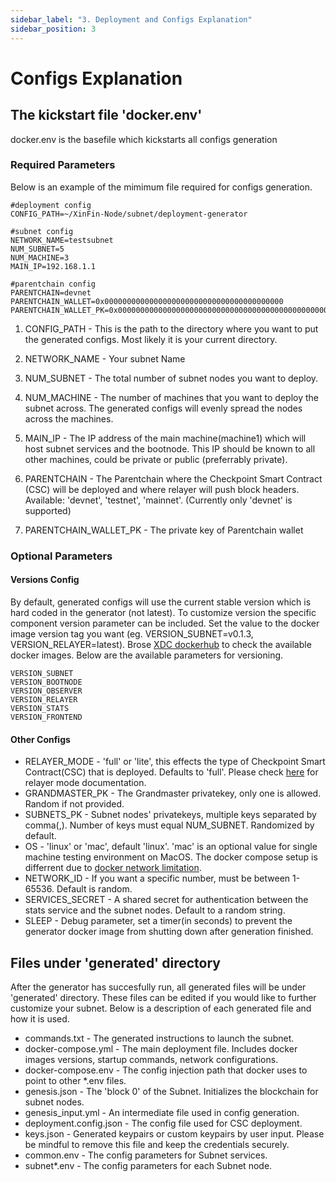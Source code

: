 ```yaml
---
sidebar_label: "3. Deployment and Configs Explanation"
sidebar_position: 3
---
```


# Configs Explanation

## The kickstart file 'docker.env'
  docker.env is the basefile which kickstarts all configs generation
  
  ### Required Parameters
  Below is an example of the mimimum file required for configs generation.
  ```
  #deployment config
  CONFIG_PATH=~/XinFin-Node/subnet/deployment-generator

  #subnet config
  NETWORK_NAME=testsubnet
  NUM_SUBNET=5
  NUM_MACHINE=3
  MAIN_IP=192.168.1.1

  #parentchain config
  PARENTCHAIN=devnet
  PARENTCHAIN_WALLET=0x0000000000000000000000000000000000000000
  PARENTCHAIN_WALLET_PK=0x0000000000000000000000000000000000000000000000000000000000000000
  ```
  1. CONFIG_PATH - This is the path to the directory where you want to put the generated configs. Most likely it is your current directory.

  2. NETWORK_NAME - Your subnet Name

  3. NUM_SUBNET - The total number of subnet nodes you want to deploy.

  4. NUM_MACHINE - The number of machines that you want to deploy the subnet across. The generated configs will evenly spread the nodes across the machines.

  5. MAIN_IP - The IP address of the main machine(machine1) which will host subnet services and the bootnode. This IP should be known to all other machines, could be private or public (preferrably private).

  6. PARENTCHAIN - The Parentchain where the Checkpoint Smart Contract (CSC) will be deployed and where relayer will push block headers. Available: 'devnet', 'testnet', 'mainnet'. (Currently only 'devnet' is supported)

  7. PARENTCHAIN_WALLET_PK - The private key of Parentchain wallet

  ### Optional Parameters

  #### Versions Config

  By default, generated configs will use the current stable version which is hard coded in the generator (not latest). To customize version the specific component version parameter can be included. Set the value to the docker image version tag you want (eg. VERSION_SUBNET=v0.1.3, VERSION_RELAYER=latest). Brose [XDC dockerhub](https://hub.docker.com/u/xinfinorg) to check the available docker images. Below are the available parameters for versioning.

  ```
  VERSION_SUBNET
  VERSION_BOOTNODE
  VERSION_OBSERVER
  VERSION_RELAYER
  VERSION_STATS
  VERSION_FRONTEND
  ```

  #### Other Configs
  - RELAYER_MODE - 'full' or 'lite', this effects the type of Checkpoint Smart Contract(CSC) that is deployed. Defaults to 'full'. Please check [here](../compoments/relayer/relayer_mode.md) for relayer mode documentation. 
  - GRANDMASTER_PK - The Grandmaster privatekey, only one is allowed. Random if not provided.
  - SUBNETS_PK - Subnet nodes' privatekeys, multiple keys separated by comma(,). Number of keys must equal NUM_SUBNET. Randomized by default. 
  - OS - 'linux' or 'mac', default 'linux'. 'mac' is an optional value for single machine testing environment on MacOS. The docker compose setup is differrent due to [docker network limitation](https://docs.docker.com/network/drivers/host/#:~:text=The%20host%20networking%20driver%20only%20works%20on%20Linux%20hosts%2C%20and%20is%20not%20supported%20on%20Docker%20Desktop%20for%20Mac%2C%20Docker%20Desktop%20for%20Windows).
  - NETWORK_ID - If you want a specific number, must be between 1-65536. Default is random.
  - SERVICES_SECRET - A shared secret for authentication between the stats service and the subnet nodes. Default to a random string.
  - SLEEP - Debug parameter, set a timer(in seconds) to prevent the generator docker image from shutting down after generation finished. 
  

## Files under 'generated' directory 
After the generator has succesfully run, all generated files will be under 'generated' directory. These files can be edited if you would like to further customize your subnet. Below is a description of each generated file and how it is used.

- commands.txt - The generated instructions to launch the subnet.
- docker-compose.yml - The main deployment file. Includes docker images versions, startup commands, network configurations.
- docker-compose.env - The config injection path that docker uses to point to other *.env files.
- genesis.json - The 'block 0' of the Subnet. Initializes the blockchain for subnet nodes.
- genesis_input.yml - An intermediate file used in config generation.
- deployment.config.json - The config file used for CSC deployment.
- keys.json - Generated keypairs or custom keypairs by user input. Please be mindful to remove this file and keep the credentials securely.
- common.env - The config parameters for Subnet services.
- subnet*.env - The config parameters for each Subnet node.